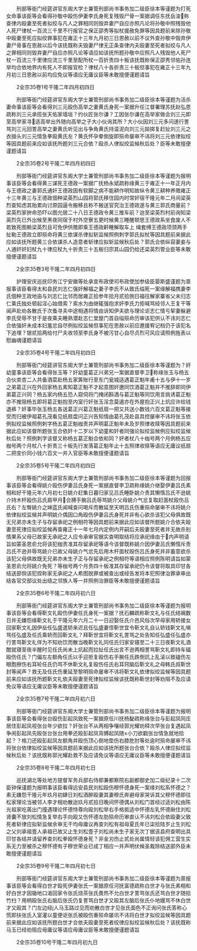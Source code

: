 <!-- { "loadSidebar": true } -->
　　刑部等衙门经筵讲官东阁大学士兼管刑部尚书事务加二级臣徐本等谨题为打死女命事该臣等会看得孙敬中殴伤伊妻李氏身死复残毁尸骨一案据调任东抚岳浚称查律内殴妻至死者拟绞与凡人之罪相同则毁弃妻尸自应亦照凡论将孙敬中照残毁他人死尸律杖一百流三千里不行报官之保正邵秀等拟杖援赦免罪等因具题前来除孙敬中殴妻至死应拟绞罪事犯在雍正十三年九月初三日恩赦以前不议外查孙敬中毁弃伊妻尸骨事在恩赦以后今该抚既称夫毁妻尸律无正条查律内夫殴妻至死者拟绞与凡人之罪相同则毁弃妻尸自应亦照凡论等语应如该抚所题孙敬中应照凡人残毁他人死尸杖一百流三千里律应流三千里至配所杖一百折责四十板该抚既称保正邵秀邻佑孙连举均合依地界内有死人不即报官检？律杖八十各折责三十板但事犯在雍正十三年九月初三日恩赦以前均应免议等语应无庸议臣等未敢擅便谨题请旨

　　2全宗35卷1号干隆二年四月初四日

　　刑部等衙门经筵讲官东阁大学士兼管刑部尚书事务加二级臣徐本等谨题为活杀妻命事该臣等会看得刘三元殴伤高举之妻黄氏身死一案据升任江督署理苏抚赵弘恩疏称刘三元承揽张天佑家墙垣？约伙匠张尔谦？工因张尔谦在高举家做会刘三元即至高举家寻适高举出外随向高举之子大小伙询其所？大小伙因刘三元多问遂行詈骂刘三元回詈高举之妻黄氏听见出与争角黄氏持滥泥向刘三元拋掷复赶扯刘三元之衣掽头刘三元情急拳殴黄氏左？黄氏怀孕晕倒旋即殒命屡审不讳将刘三元依律拟绞等因具题前来应如该抚所题刘三元合依？殴杀人律拟绞监候秋后处？臣等未敢擅便谨题请旨

　　2全宗35卷2号干隆二年四月初四日

　　刑部等衙门经筵讲官东阁大学士兼管刑部尚书事务加二级臣徐本等谨题为报明事该臣等会看得黄三谋死王德政一案据广抚杨永斌疏称缘黄三于雍正十一年正月内与王德政之妻郭氏通奸王德政因有软脚之病不能耕作明知故纵令黄三耕种养赡雍正十三年黄三与王德政佃种梁英烈山园将郭氏移住园内时常奸宿干隆元年二月间梁英烈查知虑其贻累向讨原园逼令搬移且称不搬送官究治王德政遂与黄三郭氏商量前？梁英烈家拚命恐吓以图允居二十八日王德政令黄三推车前？迨至梁英烈村前询知梁英烈先已外出候至黑夜同宿于村外空寮五更时候黄三睡醒顿思王德政系坐食废人不若致死图赖梁英烈且可免伊供赡即乘王德政鼾睡解取车上 绳套缚王德政项颈两手扯勒王德政立即殒命将黄三依谋杀律拟斩监候照例刺字郭氏拟杖等因具题前来据此应如该抚所题黄三合依谋杀人造意者斩律应拟斩监候秋后处？郭氏合依纵容妻妾与人通奸奸妇杖九十律应杖九十折责三十五板归宗其山园仍给还梁英烈管业臣等未敢擅便谨题请旨

　　2全宗35卷3号干隆二年四月初四日

　　护理安庆巡抚印务江宁安徽等处承宣布政使司布政使加参级臣晏斯盛谨题为禀报事该臣看得太和县民刘志仁强奸解福之妻子李氏不从致氏缢死一案缘解福携妻李氏佃种王政地亩与刘志仁比邻而居雍正拾参年拾月贰拾捌日福往解家寨省父未归志仁乘氏独处顿起淫心始借索？索水为由继辄强抱求奸李氏力拒喊骂经邻人王复干等闻声赴劝各散氏于次蚤寻夫中途相遇将情由诉知伊夫欲与理论讵志仁情亏挈妻躲避李氏受辱不甘于是夜乘夫睡熟潜赴志仁堂屋门首自缢殒命历审该犯供认不讳刘志仁合依强奸未成本妇羞忿自尽例拟绞监候但事犯在恩赦以前应邀援宥记档仍于该犯名下追埋？银贰拾两给付尸夫收领至李氏身不被污甘心自尽贞烈可风应请照例旌表以慰幽魂谨题请旨

　　2全宗35卷4号干隆二年四月初四日

　　刑部等衙门经筵讲官东阁大学士兼管刑部尚书事务加二级臣徐本等谨题为？奸幼童事该臣等会看得张玉等？奸幼童葛正兴弟兄一案据直督李卫称缘张玉与杨五合伙卖杏二人共备酒菜赴杨五家筭账行至东门瓮城适遇葛正魁年甫十五与伊十一岁之弟葛正兴在外回家杨五素知葛正魁不才起意图奸邀同饮酒葛正魁并不推辞即同伊弟葛正兴同？杨五家内杨五恐人窥伺将门掩闭斟酒与葛正魁等同饮用言挑诱葛正魁亦不推阻杨五即将葛正魁抱至内室行奸张玉淫念莫遏亦在外屋抱正兴上炕应许给钱退裤？奸事毕张玉杨五各送葛正兴葛正魁纸扇一把又共送小数钱六百文葛正魁等接受而归被伊祖葛孔茂看见纸扇盘问正兴告知情由葛孔茂赴县具控屡审不讳将张玉依例拟绞监候照例刺字杨五葛正魁枷责并声明葛正魁年未及岁照律收赎等因具题前来据此应如该督所题张玉合依奸十二岁以下幼童和奸者同强论拟绞监候例应拟绞监候秋后处？照例刺字该督又称杨五葛正魁合依和同？奸者杖八十枷号两个月例杨五应枷号两个月杖八十折责三十板先行发落葛正魁年止十五照律收赎等语应无庸议纸扇二把变价同小钱六百文一并入官臣等未敢擅便谨题请旨

　　2全宗35卷5号干隆二年四月初四日

　　刑部等衙门经筵讲官东阁大学士兼管刑部尚书事务加二级臣徐本等谨题为回报事该臣等会看得姚介殴伤伊妻吕氏身死一案据直督李卫疏称缘姚介继娶伊妻吕氏素相和好干隆元年六月初七日姚介赶集日暮归家见吕氏睡卧姚介责其懒惰吕氏不逊姚介持木杆殴伤吕氏肩甲月合膊手腕吕氏辱骂姚介父母姚介气忿复取赶面杖殴伤吕氏右？左臀姚介之婶蓝氏闻喊查问喝斥而散延至天明吕氏伤重殒命屡审不讳将姚介依律拟绞监候并声明姚介偶因口角殴伤伊妻吕氏身死并非有心欲杀该犯父母俱故既无兄弟亦未生子与存留承祀之例相符等因具题前来据此应如该督所题姚介合依夫殴妻至死律应拟绞监候再查雍正十一年七月内定例内开嗣后夫殴妻至死者并无故杀别情果系父母已故家无承祀之人应令承审官据实查明取结将应承祀缘由于内声明请旨如蒙圣恩俞允将该犯枷责准其存留承祀等语今该督既称姚介因伊妻吕氏懒惰斥责吕氏不逊并辱骂姚介已故父母姚介气忿先后用木杆面杖殴伤吕氏身死并非蓄意欲杀该犯父母俱故既无兄弟亦未生子正与存留承祀之例相符等语相应照例陈明请旨如蒙圣恩俞允将姚介免死？等枷号两个月责四十板准其存留承祀仍令该督将取具印甘各结送部倘该犯捏称家无承祀之人希图脱罪或被查出或经告发将本犯照律治罪承审出结各官交部议处出结之邻族人等一并照例治罪臣等未敢擅便谨题请旨

　　2全宗35卷6号干隆二年四月初六日

　　刑部等衙门经筵讲官东阁大学士兼管刑部尚书事务加二级臣徐本等谨题为报明事该臣等会看得靳文礼殴伤伊妻任氏身死一案据？抚石麟疏称靳文礼与任氏结褵数日并无嫌怨缘靳文礼于干隆元年六月二十一日迎娶任氏介邑风俗次早母家用轿接女回家靳文礼因伊岳任弘盛遣轿来迟且任弘盛妻侄靳世宜令靳文礼自认轿钱靳文礼嗔骂任弘盛及任氏乘轿而回靳文礼？拜靳世宜将靳文礼詈骂之处告知任弘盛任弘盛亦行詈骂靳文礼佯为不知劝饮而散当晚靳文礼同任氏归家安寝至二十三日夜靳文礼酒酣就寝至夜半醒时见任氏尚未上炕起而拉扯任氏出言不逊两相詈骂靳文礼即持车辐殴伤任氏？门偏左左额角任氏以手迎拒复殴伤右手腕任氏跌倒炕上乱滚以致磕伤左眼胞擦伤右耳轮任氏仍骂不休靳文礼复殴伤任氏右耳窍脑后靳文礼之母韩氏叔靳世封等闻声？救无及任氏伤重延至黎明殒命屡审不讳将靳文礼依律拟绞监候等因具题前来应如该抚所题靳文礼依夫殴妻至死律拟绞监候该抚既称靳世封等劝阻不及应请免议等语应无庸议臣等未敢擅便谨题请旨

　　2全宗35卷7号干隆二年四月初六日

　　刑部等衙门经筵讲官东阁大学士兼管刑部尚书事务加二级臣徐本等谨题为报明事该臣等会看得张台殴伤彭起凤致死一案据原任川抚杨馝疏称缘张台与彭起凤同庄居住彭起凤视张台年少欲拉？奸张台不从两相争嚷经郭光耀劝释次早张台复遇起凤争闹彭起凤先殴张台张台用拳还殴彭起凤背膊起凤随±小刀欲戳张台情急就地拾起？？格刀还殴彭起凤左额角并殴伤顶心倒地垫伤右膝肐肘等处逾时殒命屡审不讳将张台依律拟绞监候等因具题前来据此应如该抚所题张台合依？殴杀人律应拟绞监候秋后处？该抚既称郭光耀赴救不及应请免议等语应无庸议臣等未敢擅便谨题请旨

　　2全宗35卷8号干隆二年四月初七日

　　巡抚湖北等处地方提督军务兵部右侍郎兼都察院右副都御史加二级纪录十二次臣钟保谨题为报明事该臣看得远安县民刘松殴伤穆怀德身死一案缘刘松系怀德之？素无嫌怨干隆元年玖月初肆日刘松酒醉殴妻其妻穆氏奔避母家哭诉其父穆怀德即往松家理论当被邻人李才相劝散迨玖月贰拾日晚间怀德偶从刘松门首经过适刘松由陈光祖家吃蔫出门撞遇理论怀德恃尊向殴刘松举右手格抵适中怀德左乳怀德揪住刘松肾囊不放刘松情急复举右手向殴又伤怀德左肋殒命历审直认不讳刘松合依殴妻父致死者斩律应拟斩监候余审无干均毋庸议再查刘松有祖母夏氏年已柒拾陆岁止生刘松之父刘承祖壹人承祖已故又止生刘松壹子刘松尚未生子家无次丁据该县府查明出具印甘各结并请留养查刘松拳殴怀德身死？非金刃伤止贰处尚属情轻该犯佣工营生实系无力至被杀之穆怀德有子穆世荣业已成丁相应一并声明伏候圣裁除结送部外臣未敢擅便谨题请旨

　　2全宗35卷9号干隆二年四月初七日

　　刑部等衙门经筵讲官东阁大学士兼管刑部尚书事务加二级臣徐本等谨题为禀报事该臣等会看得白世才殴死伊妻张氏一案据原任河抚富德疏称白世才与张氏素相和好白世才因锄地口渴回家令张氏烧茶张氏畏热不允白世才詈骂张氏还骂白世才随拾竹扫？用柄殴张氏右脑后张氏仍复詈骂白世才又殴其左脑后张氏仆地嫚骂不休白世才又殴其？门左边经j人马玉路过见而劝散白世才见张氏面色不正询问张氏答称心慌即扶张氏入室灌以童便讵张氏被殴伤重殒命屡讯不讳将白世才拟绞监候等因具题前来据此应如该抚所题白世才合依夫殴妻至死者绞律应拟绞监候秋后处？该抚既称马玉已经劝阻应毋庸议等语应毋庸议臣等未敢擅便谨题请旨

　　2全宗35卷10号干隆二年四月初九日

